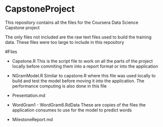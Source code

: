 # CapstoneProject
This repository contains all the files for the Coursera Data Science Capstone project

The only files not included are the raw text files used to build the training data. These files were too large to include in this repository

#Files
- Capstone.R
  This is the script file to work on all the parts of the project locally before commiting them into a report format or into the application
 - NGramModel.R
   Similar to capstone.R where this file was used locally to build and test the model before moving it into the application. The performance computing is also done in this file
   
 - Presentation.md
 - WordGram1 - WordGram6.RdData
    These are copies of the files the application consumes to use for the model to predict words
 - MilestoneReport.md
